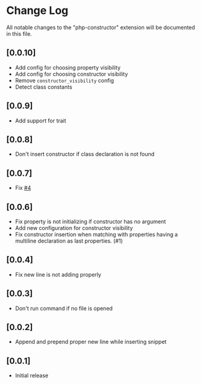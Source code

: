 # Change Log
All notable changes to the "php-constructor" extension will be documented in this file.

## [0.0.10]
- Add config for choosing property visibility
- Add config for choosing constructor visibility
- Remove `constructor_visibility` config
- Detect class constants

## [0.0.9]
- Add support for trait

## [0.0.8]
- Don't insert constructor if class declaration is not found

## [0.0.7]
- Fix [#4](https://github.com/MehediDracula/PHP-Constructor/issues/4)

## [0.0.6]
- Fix property is not initializing if constructor has no argument
- Add new configuration for constructor visibility
- Fix constructor insertion when matching with properties having a multiline declaration as last properties. (#1)

## [0.0.4]
- Fix new line is not adding properly

## [0.0.3]
- Don't run command if no file is opened

## [0.0.2]
- Append and prepend proper new line while inserting snippet

## [0.0.1]
- Initial release
